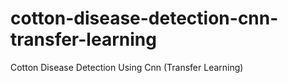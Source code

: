 # cotton-disease-detection-cnn-transfer-learning
Cotton Disease Detection Using Cnn (Transfer Learning)
